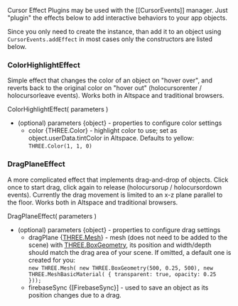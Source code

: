 Cursor Effect Plugins may be used with the [[CursorEvents]] manager.  Just "plugin" the effects below to add interactive behaviors to your app objects.  

Since you only need to create the instance, than add it to an object using `CursorEvents.addEffect` in most cases only the constructors are listed below.

### ColorHighlightEffect

Simple effect that changes the color of an object on "hover over", and reverts back to the original color on "hover out" (holocursorenter / holocursorleave events).  Works both in Altspace and traditional browsers.  

ColorHighlightEffect( parameters )
* (optional) parameters {object} - properties to configure color settings
    * color {THREE.Color} - highlight color to use; set as object.userData.tintColor in Altspace.  Defaults to yellow: `THREE.Color(1, 1, 0)` 

### DragPlaneEffect

A more complicated effect that implements drag-and-drop of objects. Click once to start drag, click again to release (holocursorup / holocursordown events).  Currently the drag movement is limited to an x-z plane parallel to the floor.  Works both in Altspace and traditional browsers.

DragPlaneEffect( parameters )
* (optional) parameters {object} - properties to configure drag settings
    * dragPlane {[THREE.Mesh]} - mesh (does not need to be added to the scene) with [THREE.BoxGeometry], its position and width/depth should match the drag area of your scene.  If omitted, a default one is created for you:  
    `new THREE.Mesh( new THREE.BoxGeometry(500, 0.25, 500),
                     new THREE.MeshBasicMaterial( { transparent: true, opacity: 0.25 }));`
    * firebaseSync {[FirebaseSync}] - used to save an object as its position changes due to a drag.  

 


[Repo README]: https://github.com/AltspaceVR/AltspaceSDK
[THREE.Color]: http://threejs.org/docs/#Reference/Math/Color
[THREE.Mesh]: http://threejs.org/docs/#Reference/Objects/Mesh
[THREE.BoxGeometry]: http://threejs.org/docs/#Reference/Extras.Geometries/BoxGeometry
